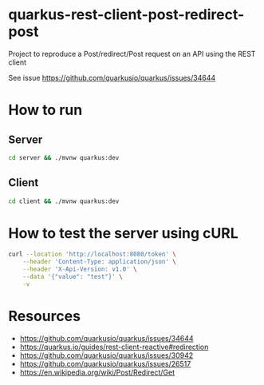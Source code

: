 # quarkus-rest-client-post-redirect-post

Project to reproduce a Post/redirect/Post request on an API using the REST client

See issue https://github.com/quarkusio/quarkus/issues/34644

# How to run

## Server

```sh
cd server && ./mvnw quarkus:dev
```

## Client

```sh
cd client && ./mvnw quarkus:dev
```

# How to test the server using cURL

```sh
curl --location 'http://localhost:8080/token' \
    --header 'Content-Type: application/json' \
    --header 'X-Api-Version: v1.0' \
    --data '{"value": "test"}' \
    -v
```

# Resources

- https://github.com/quarkusio/quarkus/issues/34644
- https://quarkus.io/guides/rest-client-reactive#redirection
- https://github.com/quarkusio/quarkus/issues/30942
- https://github.com/quarkusio/quarkus/issues/26517
- https://en.wikipedia.org/wiki/Post/Redirect/Get
